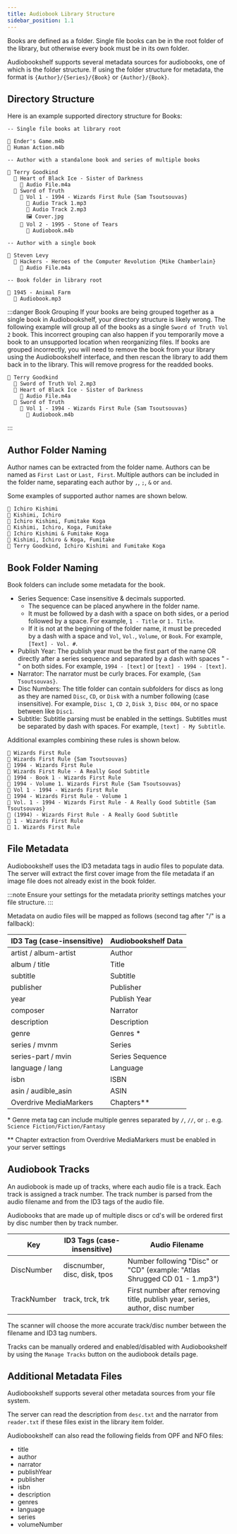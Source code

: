 ```yaml
---
title: Audiobook Library Structure
sidebar_position: 1.1
---
```


Books are defined as a folder. Single file books can be in the root folder of the library, but otherwise every book must be in its own folder.

Audiobookshelf supports several metadata sources for audiobooks, one of which is the folder structure. If using the folder structure for metadata, the format is `{Author}/{Series}/{Book}` or `{Author}/{Book}`.

## Directory Structure

Here is an example supported directory structure for Books:

```
-- Single file books at library root

🎵 Ender's Game.m4b
🎵 Human Action.m4b

-- Author with a standalone book and series of multiple books

📁 Terry Goodkind
  📁 Heart of Black Ice - Sister of Darkness
    🎵 Audio File.m4a
  📁 Sword of Truth
    📁 Vol 1 - 1994 - Wizards First Rule {Sam Tsoutsouvas}
      🎵 Audio Track 1.mp3
      🎵 Audio Track 2.mp3
      🖼️ Cover.jpg
    📁 Vol 2 - 1995 - Stone of Tears
      🎵 Audiobook.m4b

-- Author with a single book

📁 Steven Levy
  📁 Hackers - Heroes of the Computer Revolution {Mike Chamberlain}
    🎵 Audio File.m4a

-- Book folder in library root

📁 1945 - Animal Farm
  🎵 Audiobook.mp3
```

:::danger Book Grouping
If your books are being grouped together as a single book in Audiobookshelf, your directory structure is likely wrong. The following example will group all of the books as a single `Sword of Truth Vol 2` book. This incorrect grouping can also happen if you temporarily move a book to an unsupported location when reorganizing files. If books are grouped incorrectly, you will need to remove the book from your library using the Audiobookshelf interface, and then rescan the library to add them back in to the library. This will remove progress for the readded books.

```
📁 Terry Goodkind
  🎵 Sword of Truth Vol 2.mp3
  📁 Heart of Black Ice - Sister of Darkness
    🎵 Audio File.m4a
  📁 Sword of Truth
    📁 Vol 1 - 1994 - Wizards First Rule {Sam Tsoutsouvas}
      🎵 Audiobook.m4b
```

:::

## Author Folder Naming

Author names can be extracted from the folder name. Authors can be named as `First Last` or `Last, First`. Multiple authors can be included in the folder name, separating each author by `,`, `;`, `&` or `and`.

Some examples of supported author names are shown below.

```
📁 Ichiro Kishimi
📁 Kishimi, Ichiro
📁 Ichiro Kishimi, Fumitake Koga
📁 Kishimi, Ichiro, Koga, Fumitake
📁 Ichiro Kishimi & Fumitake Koga
📁 Kishimi, Ichiro & Koga, Fumitake
📁 Terry Goodkind, Ichiro Kishimi and Fumitake Koga
```

## Book Folder Naming

Book folders can include some metadata for the book.

- Series Sequence: Case insensitive & decimals supported.
  - The sequence can be placed anywhere in the folder name.
  - It must be followed by a dash with a space on both sides, or a period followed by a space. For example, `1 - Title` or `1. Title`.
  - If it is not at the beginning of the folder name, it must be preceded by a dash with a space and `Vol`, `Vol.`, `Volume`, or `Book`. For example, `[Text] - Vol. #`.
- Publish Year: The publish year must be the first part of the name OR directly after a series sequence and separated by a dash with spaces " - " on both sides. For example, `1994 - [text]` or `[text] - 1994 - [text]`.
- Narrator: The narrator must be curly braces. For example, `{Sam Tsoutsouvas}`.
- Disc Numbers: The title folder can contain subfolders for discs as long as they are named `Disc`, `CD`, or `Disk` with a number following (case insensitive). For example, `Disc 1`, `CD 2`, `Disk 3`, `Disc 004`, or no space between like `Disc1`.
- Subtitle: Subtitle parsing must be enabled in the settings. Subtitles must be separated by dash with spaces. For example, `[text] - My Subtitle`.

Additional examples combining these rules is shown below.

```
📁 Wizards First Rule
📁 Wizards First Rule {Sam Tsoutsouvas}
📁 1994 - Wizards First Rule
📁 Wizards First Rule - A Really Good Subtitle
📁 1994 - Book 1 - Wizards First Rule
📁 1994 - Volume 1. Wizards First Rule {Sam Tsoutsouvas}
📁 Vol 1 - 1994 - Wizards First Rule
📁 1994 - Wizards First Rule - Volume 1
📁 Vol. 1 - 1994 - Wizards First Rule - A Really Good Subtitle {Sam Tsoutsouvas}
📁 (1994) - Wizards First Rule - A Really Good Subtitle
📁 1 - Wizards First Rule
📁 1. Wizards First Rule
```

## File Metadata

Audiobookshelf uses the ID3 metadata tags in audio files to populate data. The server will extract the first cover image from the file metadata if an image file does not already exist in the book folder.

:::note
Ensure your settings for the metadata priority settings matches your file structure.
:::

Metadata on audio files will be mapped as follows (second tag after "/" is a fallback):

| ID3 Tag (case-insensitive) | Audiobookshelf Data |
| -------------------------- | ------------------- |
| artist / album-artist      | Author              |
| album / title              | Title               |
| subtitle                   | Subtitle            |
| publisher                  | Publisher           |
| year                       | Publish Year        |
| composer                   | Narrator            |
| description                | Description         |
| genre                      | Genres \*           |
| series / mvnm              | Series              |
| series-part / mvin         | Series Sequence     |
| language / lang            | Language            |
| isbn                       | ISBN                |
| asin / audible_asin        | ASIN                |
| Overdrive MediaMarkers     | Chapters\*\*        |

\* Genre meta tag can include multiple genres separated by `/`, `//`, or `;`. e.g. `Science Fiction/Fiction/Fantasy`

\*\* Chapter extraction from Overdrive MediaMarkers must be enabled in your server settings

## Audiobook Tracks

An audiobook is made up of tracks, where each audio file is a track. Each track is assigned a track number.
The track number is parsed from the audio filename and from the ID3 tags of the audio file.

Audiobooks that are made up of multiple discs or cd's will be ordered first by disc number then by track number.

| Key         | ID3 Tags (case-insensitive)  | Audio Filename                                                               |
| ----------- | ---------------------------- | ---------------------------------------------------------------------------- |
| DiscNumber  | discnumber, disc, disk, tpos | Number following "Disc" or "CD" (example: "Atlas Shrugged CD 01 - 1.mp3")    |
| TrackNumber | track, trck, trk             | First number after removing title, publish year, series, author, disc number |

The scanner will choose the more accurate track/disc number between the filename and ID3 tag numbers.

Tracks can be manually ordered and enabled/disabled with Audiobookshelf by using the `Manage Tracks` button on the audiobook details page.

## Additional Metadata Files

Audiobookshelf supports several other metadata sources from your file system.

The server can read the description from `desc.txt` and the narrator from `reader.txt` if these files exist in the library item folder.

Audiobookshelf can also read the following fields from OPF and NFO files:

- title
- author
- narrator
- publishYear
- publisher
- isbn
- description
- genres
- language
- series
- volumeNumber
